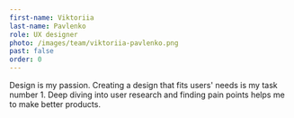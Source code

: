 ```yaml
---
first-name: Viktoriia
last-name: Pavlenko
role: UX designer
photo: /images/team/viktoriia-pavlenko.png
past: false
order: 0
---
```

Design is my passion. Creating a design that fits users' needs is my task number 1. Deep diving into user research and finding pain points helps me to make better products.